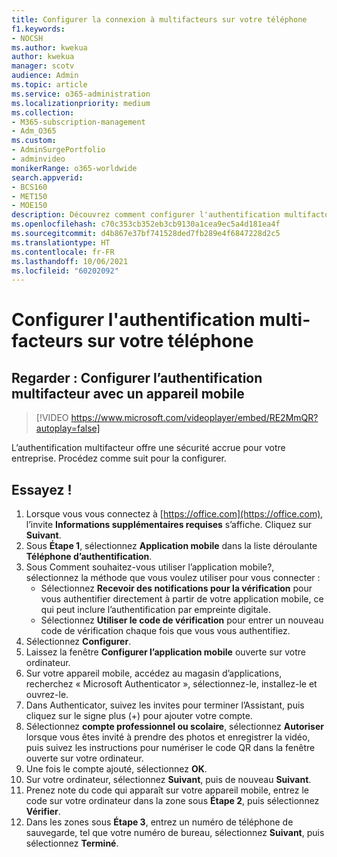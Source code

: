 ```yaml
---
title: Configurer la connexion à multifacteurs sur votre téléphone
f1.keywords:
- NOCSH
ms.author: kwekua
author: kwekua
manager: scotv
audience: Admin
ms.topic: article
ms.service: o365-administration
ms.localizationpriority: medium
ms.collection:
- M365-subscription-management
- Adm_O365
ms.custom:
- AdminSurgePortfolio
- adminvideo
monikerRange: o365-worldwide
search.appverid:
- BCS160
- MET150
- MOE150
description: Découvrez comment configurer l'authentification multifactorielle, parfois aussi appelée authentification à deux facteurs, sur votre téléphone.
ms.openlocfilehash: c70c353cb352eb3cb9130a1cea9ec5a4d181ea4f
ms.sourcegitcommit: d4b867e37bf741528ded7fb289e4f6847228d2c5
ms.translationtype: HT
ms.contentlocale: fr-FR
ms.lasthandoff: 10/06/2021
ms.locfileid: "60202092"
---
```

# <a name="set-up-multifactor-authentication-on-your-phone"></a>Configurer l'authentification multi-facteurs sur votre téléphone

## <a name="watch-set-up-multifactor-authentication-with-a-mobile-device"></a>Regarder : Configurer l’authentification multifacteur avec un appareil mobile

> [!VIDEO https://www.microsoft.com/videoplayer/embed/RE2MmQR?autoplay=false]

L’authentification multifacteur offre une sécurité accrue pour votre entreprise. Procédez comme suit pour la configurer.

## <a name="try-it"></a>Essayez !

1. Lorsque vous vous connectez à [https://office.com](https://office.com), l’invite **Informations supplémentaires requises** s’affiche. Cliquez sur **Suivant**.
1. Sous **Étape 1**, sélectionnez **Application mobile** dans la liste déroulante **Téléphone d’authentification**.
1. Sous Comment souhaitez-vous utiliser l’application mobile?, sélectionnez la méthode que vous voulez utiliser pour vous connecter :
    - Sélectionnez **Recevoir des notifications pour la vérification** pour vous authentifier directement à partir de votre application mobile, ce qui peut inclure l’authentification par empreinte digitale.
    - Sélectionnez **Utiliser le code de vérification** pour entrer un nouveau code de vérification chaque fois que vous vous authentifiez.
1. Sélectionnez **Configurer**.
1. Laissez la fenêtre **Configurer l’application mobile** ouverte sur votre ordinateur.
1. Sur votre appareil mobile, accédez au magasin d’applications, recherchez « Microsoft Authenticator », sélectionnez-le, installez-le et ouvrez-le.
1. Dans Authenticator, suivez les invites pour terminer l’Assistant, puis cliquez sur le signe plus (+) pour ajouter votre compte.
1. Sélectionnez **compte professionnel ou scolaire**, sélectionnez **Autoriser** lorsque vous êtes invité à prendre des photos et enregistrer la vidéo, puis suivez les instructions pour numériser le code QR dans la fenêtre ouverte sur votre ordinateur.
1. Une fois le compte ajouté, sélectionnez **OK**.
1. Sur votre ordinateur, sélectionnez **Suivant**, puis de nouveau **Suivant**.
1. Prenez note du code qui apparaît sur votre appareil mobile, entrez le code sur votre ordinateur dans la zone sous **Étape 2**, puis sélectionnez **Vérifier**.
1. Dans les zones sous **Étape 3**, entrez un numéro de téléphone de sauvegarde, tel que votre numéro de bureau, sélectionnez **Suivant**, puis sélectionnez **Terminé**.